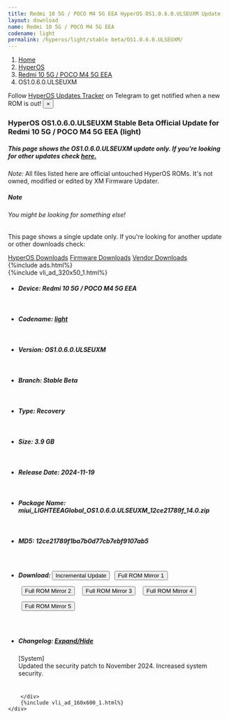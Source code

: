 ```yaml
---
title: Redmi 10 5G / POCO M4 5G EEA HyperOS OS1.0.6.0.ULSEUXM Update
layout: download
name: Redmi 10 5G / POCO M4 5G EEA
codename: light
permalink: /hyperos/light/stable beta/OS1.0.6.0.ULSEUXM/
---
```

<nav aria-label="breadcrumb">
    <ol class="breadcrumb">
        <li class="breadcrumb-item"><a href="/">Home</a></li>
        <li class="breadcrumb-item"><a href="/hyperos/">HyperOS</a></li>
        <li class="breadcrumb-item"><a href="/hyperos/light/">Redmi 10 5G / POCO M4 5G EEA</a></li>
        <li class="breadcrumb-item active" aria-current="page">OS1.0.6.0.ULSEUXM</li>
    </ol>
</nav>
<div class="alert alert-primary alert-dismissible fade show" role="alert">
    Follow <a href="https://t.me/MIUIUpdatesTracker" class="alert-link">HyperOS Updates Tracker</a> on Telegram to get
    notified when a new ROM is out!
    <button type="button" class="close" data-dismiss="alert" aria-label="Close">
        <span aria-hidden="true">&times;</span>
    </button>
</div>
<div class="col-12 mx-auto">
    <h3 class="title bg-light p-2 rounded">HyperOS OS1.0.6.0.ULSEUXM Stable Beta Official Update for Redmi 10 5G / POCO M4 5G EEA (light)</h3>
    <h5>This page shows the OS1.0.6.0.ULSEUXM update only. If you're looking for other updates check
        <a href="/hyperos/light/">here.</a></h5>
    <p><i>Note: </i>All files listed here are official untouched HyperOS ROMs.
        It's not owned, modified or edited by XM Firmware Updater.</p>
    <div class="card">
        <div class="card-body">
            <h5 class="card-title">Note</h5>
            <h6 class="card-subtitle mb-2 text-muted">You might be looking for something else!</h6>
            <p class="card-text">This page shows a single update only.
                If you're looking for another update or other downloads check:</p>
            <a href="/hyperos/" class="card-link">HyperOS Downloads</a>
            <a href="/firmware/" class="card-link">Firmware Downloads</a>
            <a href="/vendor/" class="card-link">Vendor Downloads</a>
        </div>
    </div>
    {%include ads.html%}
    <div class="row justify-content-center">
        <div class="col-10" id="downloads">
                    <div class="card card-body">
            {%include vli_ad_320x50_1.html%}
            <ul class="list-unstyled">
                <li style="padding-bottom: 10px;">
                    <h5><b>Device: </b>Redmi 10 5G / POCO M4 5G EEA</h5>
                </li>
                <li style="padding-bottom: 10px;">
                    <h5><b>Codename: </b> <a href="/hyperos/light/" target="_blank">light</a> </h5>
                </li>
                <li style="padding-bottom: 10px;">
                    <h5><b>Version: </b>OS1.0.6.0.ULSEUXM</h5>
                </li>
                <li style="padding-bottom: 10px;">
                    <h5><b>Branch: </b>Stable Beta</h5>
                </li>
                <li style="padding-bottom: 10px;">
                    <h5><b>Type: </b>Recovery</h5>
                </li>
                <li style="padding-bottom: 10px;">
                    <h5><b>Size: </b>3.9 GB</h5>
                </li>
                <li style="padding-bottom: 10px;">
                    <h5><b>Release Date: </b>2024-11-19</h5>
                </li>
                <li style="padding-bottom: 10px;">
                    <h5><b>Package Name: </b><span id="filename" class="text-dark">miui_LIGHTEEAGlobal_OS1.0.6.0.ULSEUXM_12ce21789f_14.0.zip</span></h5>
                </li>
                <li style="padding-bottom: 10px;">
                    <h5><b>MD5: </b><span id="md5" class="text-muted">12ce21789f1ba7b0d77cb7ebf9107ab5</span></h5>
                </li>
                <li style="padding-bottom: 10px;">
                    <h5><b>Download: </b><button type="button" id="incremental_download" class="btn btn-warning" onclick="window.open('https://bigota.d.miui.com/OS1.0.6.0.ULSEUXM/miui-blockota-light_eea_global-OS1.0.5.0.ULSEUXM-OS1.0.6.0.ULSEUXM-189ce49b4b-14.0.zip', '_blank');"><i class="fa fa-download"></i> Incremental Update</button> <button type="button" id="download" class="btn btn-primary" style="margin: 7px;" onclick="window.open('https://cdnorg.d.miui.com/OS1.0.6.0.ULSEUXM/miui_LIGHTEEAGlobal_OS1.0.6.0.ULSEUXM_12ce21789f_14.0.zip', '_blank');"><i class="fa fa-download"></i> Full ROM Mirror 1</button> <button type="button" id="download" class="btn btn-primary" style="margin: 7px;" onclick="window.open('https://bkt-sgp-miui-ota-update-alisgp.oss-ap-southeast-1.aliyuncs.com/OS1.0.6.0.ULSEUXM/miui_LIGHTEEAGlobal_OS1.0.6.0.ULSEUXM_12ce21789f_14.0.zip', '_blank');"><i class="fa fa-download"></i> Full ROM Mirror 2</button> <button type="button" id="download" class="btn btn-primary" style="margin: 7px;" onclick="window.open('https://bn.d.miui.com/OS1.0.6.0.ULSEUXM/miui_LIGHTEEAGlobal_OS1.0.6.0.ULSEUXM_12ce21789f_14.0.zip', '_blank');"><i class="fa fa-download"></i> Full ROM Mirror 3</button> <button type="button" id="download" class="btn btn-primary" style="margin: 7px;" onclick="window.open('https://bigota.d.miui.com/OS1.0.6.0.ULSEUXM/miui_LIGHTEEAGlobal_OS1.0.6.0.ULSEUXM_12ce21789f_14.0.zip', '_blank');"><i class="fa fa-download"></i> Full ROM Mirror 4</button> <button type="button" id="download" class="btn btn-primary" style="margin: 7px;" onclick="window.open('https://hugeota.d.miui.com/OS1.0.6.0.ULSEUXM/miui_LIGHTEEAGlobal_OS1.0.6.0.ULSEUXM_12ce21789f_14.0.zip', '_blank');"><i class="fa fa-download"></i> Full ROM Mirror 5</button></h5>
                </li>
                <li style="padding-bottom: 10px;">
                    <h5><b>Changelog: </b><a href="#light_1_changelog" data-toggle="collapse" role="button"
                            aria-expanded="false" aria-controls="light_1_changelog"> <i class="fa fa-arrow-down"
                                aria-hidden="true"></i> Expand/Hide</a></h5>
                    <div class="collapse" id="light_1_changelog">
                        <p id="changelog_text">[System]<br>Updated the security patch to November 2024. Increased system security.</p>
                    </div>
                </li>
            </ul>
        </div>

        </div>
        {%include vli_ad_160x600_1.html%}
    </div>
</div>

